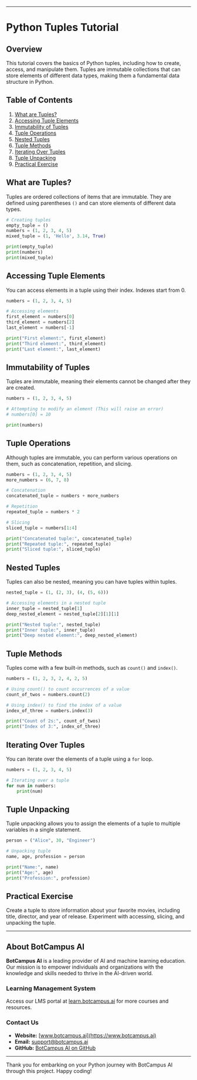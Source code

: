 
---

# Python Tuples Tutorial

## Overview
This tutorial covers the basics of Python tuples, including how to create, access, and manipulate them. Tuples are immutable collections that can store elements of different data types, making them a fundamental data structure in Python.

## Table of Contents
1. [What are Tuples?](#what-are-tuples)
2. [Accessing Tuple Elements](#accessing-tuple-elements)
3. [Immutability of Tuples](#immutability-of-tuples)
4. [Tuple Operations](#tuple-operations)
5. [Nested Tuples](#nested-tuples)
6. [Tuple Methods](#tuple-methods)
7. [Iterating Over Tuples](#iterating-over-tuples)
8. [Tuple Unpacking](#tuple-unpacking)
9. [Practical Exercise](#practical-exercise)

## What are Tuples?
Tuples are ordered collections of items that are immutable. They are defined using parentheses `()` and can store elements of different data types.

```python
# Creating tuples
empty_tuple = ()
numbers = (1, 2, 3, 4, 5)
mixed_tuple = (1, 'Hello', 3.14, True)

print(empty_tuple)
print(numbers)
print(mixed_tuple)
```

## Accessing Tuple Elements
You can access elements in a tuple using their index. Indexes start from 0.

```python
numbers = (1, 2, 3, 4, 5)

# Accessing elements
first_element = numbers[0]
third_element = numbers[2]
last_element = numbers[-1]

print("First element:", first_element)
print("Third element:", third_element)
print("Last element:", last_element)
```

## Immutability of Tuples
Tuples are immutable, meaning their elements cannot be changed after they are created.

```python
numbers = (1, 2, 3, 4, 5)

# Attempting to modify an element (This will raise an error)
# numbers[0] = 10

print(numbers)
```

## Tuple Operations
Although tuples are immutable, you can perform various operations on them, such as concatenation, repetition, and slicing.

```python
numbers = (1, 2, 3, 4, 5)
more_numbers = (6, 7, 8)

# Concatenation
concatenated_tuple = numbers + more_numbers

# Repetition
repeated_tuple = numbers * 2

# Slicing
sliced_tuple = numbers[1:4]

print("Concatenated tuple:", concatenated_tuple)
print("Repeated tuple:", repeated_tuple)
print("Sliced tuple:", sliced_tuple)
```

## Nested Tuples
Tuples can also be nested, meaning you can have tuples within tuples.

```python
nested_tuple = (1, (2, 3), (4, (5, 6)))

# Accessing elements in a nested tuple
inner_tuple = nested_tuple[1]
deep_nested_element = nested_tuple[2][1][1]

print("Nested tuple:", nested_tuple)
print("Inner tuple:", inner_tuple)
print("Deep nested element:", deep_nested_element)
```

## Tuple Methods
Tuples come with a few built-in methods, such as `count()` and `index()`.

```python
numbers = (1, 2, 3, 2, 4, 2, 5)

# Using count() to count occurrences of a value
count_of_twos = numbers.count(2)

# Using index() to find the index of a value
index_of_three = numbers.index(3)

print("Count of 2s:", count_of_twos)
print("Index of 3:", index_of_three)
```

## Iterating Over Tuples
You can iterate over the elements of a tuple using a `for` loop.

```python
numbers = (1, 2, 3, 4, 5)

# Iterating over a tuple
for num in numbers:
    print(num)
```

## Tuple Unpacking
Tuple unpacking allows you to assign the elements of a tuple to multiple variables in a single statement.

```python
person = ("Alice", 30, "Engineer")

# Unpacking tuple
name, age, profession = person

print("Name:", name)
print("Age:", age)
print("Profession:", profession)
```

## Practical Exercise
Create a tuple to store information about your favorite movies, including title, director, and year of release. Experiment with accessing, slicing, and unpacking the tuple.

---



## About BotCampus AI

**BotCampus AI** is a leading provider of AI and machine learning education. Our mission is to empower individuals and organizations with the knowledge and skills needed to thrive in the AI-driven world.

### Learning Management System

Access our LMS portal at [learn.botcampus.ai](https://learn.botcampus.ai) for more courses and resources.

### Contact Us

- **Website:** [www.botcampus.ai](https://www.botcampus.ai)
- **Email:** support@botcampus.ai
- **GitHub:** [BotCampus AI on GitHub](https://github.com/Bot-Campus-AI/Python-Fundamentals)

---

Thank you for embarking on your Python journey with BotCampus AI through this project. Happy coding!
```